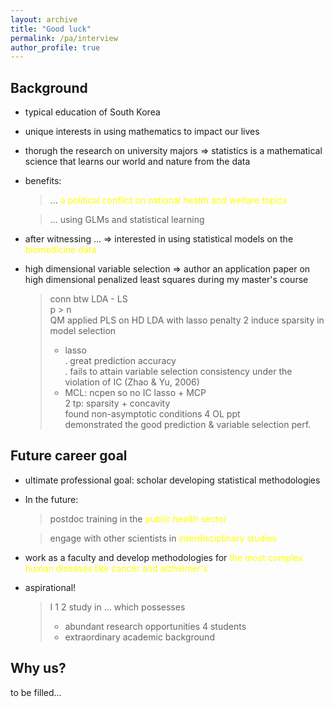 ```yaml
---
layout: archive
title: "Good luck"
permalink: /pa/interview
author_profile: true
---
```


## Background
* typical education of South Korea 
* unique interests in using mathematics to impact our lives
* thorugh the research on university majors => statistics is a mathematical science that learns our world and nature from the data
* benefits: 
  > ... <span style="color:yellow">a political conflict on national health and welfare topics

  > ... using GLMs and statistical learning
* after witnessing ... => interested in using statistical models on the <span style="color:yellow">biomedicine data 
* high dimensional variable selection => author an application paper on high dimensional penalized least squares during my master's course

  > conn btw LDA - LS\
  > p > n\
  > QM applied PLS on HD LDA with lasso penalty 2 induce sparsity in model selection
  > * lasso\
	> . great prediction accuracy\
	> . fails to attain variable selection consistency under the violation of IC (Zhao & Yu, 2006)
  > * MCL: ncpen so no IC
  >	lasso + MCP\
	> 2 tp: sparsity + concavity\
	> found non-asymptotic conditions 4 OL ppt\
	> demonstrated the good prediction & variable selection perf.

## Future career goal

* ultimate professional goal: scholar developing statistical methodologies
* In the future: 
  > postdoc training in the <span style="color:yellow">public health sector

  > engage with other scientists in <span style="color:yellow">interdisciplinary studies 
* work as a faculty and develop methodologies for <span style="color:yellow">the most complex human diseases like cancer and alzheimer's
* aspirational!
  > I 1 2 study in ... which possesses
  > * abundant research opportunities 4 students
  > * extraordinary academic background

## Why us?

to be filled...